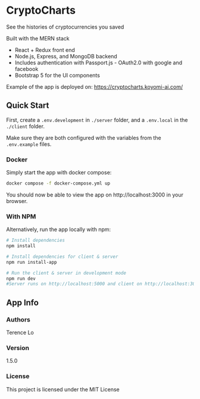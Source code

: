 # CryptoCharts

See the histories of cryptocurrencies you saved

Built with the MERN stack
- React + Redux front end 
- Node.js, Express, and MongoDB backend
- Includes authentication with Passport.js - OAuth2.0 with google and facebook
- Bootstrap 5 for the UI components

Example of the app is deployed on:
https://cryptocharts.koyomi-ai.com/

## Quick Start 

First, create a `.env.development` in `./server` folder, and a `.env.local` in the `./client` folder.

Make sure they are both configured with the variables from the `.env.example` files.

### Docker

Simply start the app with docker compose:

```bash
docker compose -f docker-compose.yml up
```

You should now be able to view the app on http://localhost:3000 in your browser.

### With NPM

Alternatively, run the app locally with npm:

```bash
# Install dependencies
npm install

# Install dependencies for client & server
npm run install-app

# Run the client & server in development mode
npm run dev
#Server runs on http://localhost:5000 and client on http://localhost:3000
```

## App Info

### Authors

Terence Lo

### Version

1.5.0

### License

This project is licensed under the MIT License
